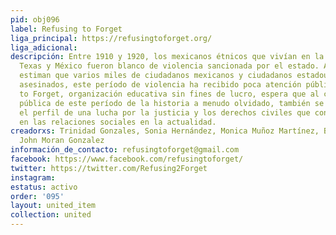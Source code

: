 ```yaml
---
pid: obj096
label: Refusing to Forget
liga_principal: https://refusingtoforget.org/
liga_adicional: 
descripción: Entre 1910 y 1920, los mexicanos étnicos que vivían en la frontera entre
  Texas y México fueron blanco de violencia sancionada por el estado. Aunque los historiadores
  estiman que varios miles de ciudadanos mexicanos y ciudadanos estadounidenses fueron
  asesinados, este período de violencia ha recibido poca atención pública. Refusing
  to Forget, organización educativa sin fines de lucro, espera que al crear conciencia
  pública de este período de la historia a menudo olvidado, también se puede elevar
  el perfil de una lucha por la justicia y los derechos civiles que continúan influyendo
  en las relaciones sociales en la actualidad.
creadorxs: Trinidad Gonzales, Sonia Hernández, Monica Muñoz Martínez, Benjamin Johnson,
  John Moran Gonzalez
información_de_contacto: refusingtoforget@gmail.com
facebook: https://www.facebook.com/refusingtoforget/
twitter: https://twitter.com/Refusing2Forget
instagram: 
estatus: activo
order: '095'
layout: united_item
collection: united
---
```


